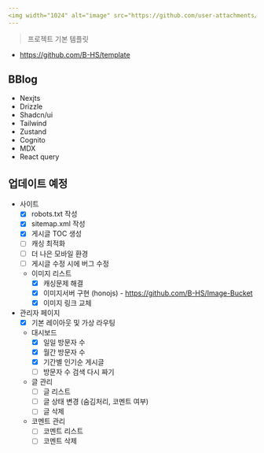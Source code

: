 ```yaml
---
<img width="1024" alt="image" src="https://github.com/user-attachments/assets/9d95cb48-ca3d-4438-8a0e-0d65a6fd35fc">
---
```


> 프로젝트 기본 템플릿

-   https://github.com/B-HS/template

## BBlog

-   Nexjts
-   Drizzle
-   Shadcn/ui
-   Tailwind
-   Zustand
-   Cognito
-   MDX
-   React query

## 업데이트 예정

-   사이트
    -   [x] robots.txt 작성
    -   [x] sitemap.xml 작성
    -   [x] 게시글 TOC 생성
    -   [ ] 캐싱 최적화
    -   [ ] 더 나은 모바일 환경
    -   [ ] 게시글 수정 시에 버그 수정
    -   이미지 리스트
        -   [x] 캐싱문제 해결
        -   [x] 이미지서버 구현 (honojs) - https://github.com/B-HS/Image-Bucket
        -   [x] 이미지 링크 교체
-   관리자 페이지
    -   [x] 기본 레이아웃 및 가상 라우팅
    -   대시보드
        -   [x] 일일 방문자 수
        -   [x] 월간 방문자 수
        -   [x] 기간별 인기순 게시글
        -   [ ] 방문자 수 검색 다시 짜기
    -   글 관리
        -   [ ] 글 리스트
        -   [ ] 글 상태 변경 (숨김처리, 코멘트 여부)
        -   [ ] 글 삭제
    -   코멘트 관리
        -   [ ] 코멘트 리스트
        -   [ ] 코멘트 삭제
